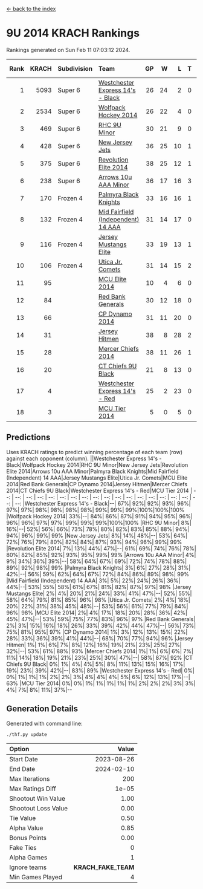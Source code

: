 [<- back to the index](readme.md)
# 9U 2014 KRACH Rankings
Rankings generated on Sun Feb 11 07:03:12 2024.

Rank|KRACH|Subdivision|Team|GP|W|L|T|OTW|OTL|SoS|Exp Wins|Win Diff
---:|---:|:---|:---|---:|---:|---:|---:|---:|---:|---:|---:|---:
1|5093|Super 6|[Westchester Express 14's - Black](https://gamesheetstats.com/seasons/3664/teams/140873/schedule)|26|24|2|0|2|0|540|24.8|-0.0
2|2534|Super 6|[Wolfpack Hockey 2014](https://gamesheetstats.com/seasons/3664/teams/140871/schedule)|26|22|4|0|0|1|908|22.8|-0.0
3|469|Super 6|[RHC 9U Minor](https://gamesheetstats.com/seasons/3664/teams/140876/schedule)|30|21|9|0|1|0|785|21.9|0.0
4|428|Super 6|[New Jersey Jets](https://gamesheetstats.com/seasons/3664/teams/140881/schedule)|36|25|10|1|3|0|541|26.4|0.0
5|375|Super 6|[Revolution Elite 2014](https://gamesheetstats.com/seasons/3664/teams/140880/schedule)|38|25|12|1|2|1|356|26.4|0.0
6|238|Super 6|[Arrows 10u AAA Minor](https://gamesheetstats.com/seasons/3664/teams/140872/schedule)|36|17|16|3|0|2|602|19.4|0.0
7|170|Frozen 4|[Palmyra Black Knights](https://gamesheetstats.com/seasons/3664/teams/140875/schedule)|33|16|16|1|1|1|608|17.4|0.0
8|132|Frozen 4|[Mid Fairfield (Independent) 14 AAA](https://gamesheetstats.com/seasons/3664/teams/140878/schedule)|31|14|17|0|1|0|652|14.9|0.0
9|116|Frozen 4|[Jersey Mustangs Elite](https://gamesheetstats.com/seasons/3664/teams/140888/schedule)|33|19|13|1|1|3|134|20.4|0.0
10|106|Frozen 4|[Utica Jr. Comets](https://gamesheetstats.com/seasons/3664/teams/140884/schedule)|31|14|15|2|0|1|593|15.9|0.0
11|95||[MCU Elite 2014](https://gamesheetstats.com/seasons/3664/teams/140874/schedule)|10|4|6|0|0|1|1882|4.9|0.0
12|84||[Red Bank Generals](https://gamesheetstats.com/seasons/3664/teams/140883/schedule)|30|12|18|0|1|1|478|12.9|0.0
13|66||[CP Dynamo 2014](https://gamesheetstats.com/seasons/3664/teams/140877/schedule)|31|11|20|0|0|1|615|11.9|0.0
14|31||[Jersey Hitmen](https://gamesheetstats.com/seasons/3664/teams/140879/schedule)|38|8|28|2|1|1|604|9.9|0.0
15|28||[Mercer Chiefs 2014](https://gamesheetstats.com/seasons/3664/teams/140885/schedule)|38|11|26|1|1|2|150|12.4|0.0
16|20||[CT Chiefs 9U Black](https://gamesheetstats.com/seasons/3664/teams/140886/schedule)|21|8|13|0|1|0|111|8.9|0.0
17|4||[Westchester Express 14's - Red](https://gamesheetstats.com/seasons/3664/teams/140887/schedule)|25|2|23|0|0|0|122|2.9|0.0
18|3||[MCU Tier 2014](https://gamesheetstats.com/seasons/3664/teams/140882/schedule)|5|0|5|0|0|0|151|0.9|0.0

## Predictions
Uses KRACH ratings to predict winning percentage of each team (row) against each opponent (column).
||Westchester Express 14's - Black|Wolfpack Hockey 2014|RHC 9U Minor|New Jersey Jets|Revolution Elite 2014|Arrows 10u AAA Minor|Palmyra Black Knights|Mid Fairfield (Independent) 14 AAA|Jersey Mustangs Elite|Utica Jr. Comets|MCU Elite 2014|Red Bank Generals|CP Dynamo 2014|Jersey Hitmen|Mercer Chiefs 2014|CT Chiefs 9U Black|Westchester Express 14's - Red|MCU Tier 2014
| --: | --: | --: | --: | --: | --: | --: | --: | --: | --: | --: | --: | --: | --: | --: | --: | --: | --: | --: 
|Westchester Express 14's - Black|--| 67%| 92%| 92%| 93%| 96%| 97%| 97%| 98%| 98%| 98%| 98%| 99%| 99%| 99%|100%|100%|100%
|Wolfpack Hockey 2014| 33%|--| 84%| 86%| 87%| 91%| 94%| 95%| 96%| 96%| 96%| 97%| 97%| 99%| 99%| 99%|100%|100%
|RHC 9U Minor|  8%| 16%|--| 52%| 56%| 66%| 73%| 78%| 80%| 82%| 83%| 85%| 88%| 94%| 94%| 96%| 99%| 99%
|New Jersey Jets|  8%| 14%| 48%|--| 53%| 64%| 72%| 76%| 79%| 80%| 82%| 84%| 87%| 93%| 94%| 96%| 99%| 99%
|Revolution Elite 2014|  7%| 13%| 44%| 47%|--| 61%| 69%| 74%| 76%| 78%| 80%| 82%| 85%| 92%| 93%| 95%| 99%| 99%
|Arrows 10u AAA Minor|  4%|  9%| 34%| 36%| 39%|--| 58%| 64%| 67%| 69%| 72%| 74%| 78%| 88%| 89%| 92%| 98%| 99%
|Palmyra Black Knights|  3%|  6%| 27%| 28%| 31%| 42%|--| 56%| 59%| 62%| 64%| 67%| 72%| 84%| 86%| 89%| 98%| 99%
|Mid Fairfield (Independent) 14 AAA|  3%|  5%| 22%| 24%| 26%| 36%| 44%|--| 53%| 55%| 58%| 61%| 67%| 81%| 82%| 87%| 97%| 98%
|Jersey Mustangs Elite|  2%|  4%| 20%| 21%| 24%| 33%| 41%| 47%|--| 52%| 55%| 58%| 64%| 79%| 81%| 85%| 96%| 98%
|Utica Jr. Comets|  2%|  4%| 18%| 20%| 22%| 31%| 38%| 45%| 48%|--| 53%| 56%| 61%| 77%| 79%| 84%| 96%| 98%
|MCU Elite 2014|  2%|  4%| 17%| 18%| 20%| 28%| 36%| 42%| 45%| 47%|--| 53%| 59%| 75%| 77%| 83%| 96%| 97%
|Red Bank Generals|  2%|  3%| 15%| 16%| 18%| 26%| 33%| 39%| 42%| 44%| 47%|--| 56%| 73%| 75%| 81%| 95%| 97%
|CP Dynamo 2014|  1%|  3%| 12%| 13%| 15%| 22%| 28%| 33%| 36%| 39%| 41%| 44%|--| 68%| 70%| 77%| 94%| 96%
|Jersey Hitmen|  1%|  1%|  6%|  7%|  8%| 12%| 16%| 19%| 21%| 23%| 25%| 27%| 32%|--| 53%| 61%| 88%| 93%
|Mercer Chiefs 2014|  1%|  1%|  6%|  6%|  7%| 11%| 14%| 18%| 19%| 21%| 23%| 25%| 30%| 47%|--| 58%| 87%| 92%
|CT Chiefs 9U Black|  0%|  1%|  4%|  4%|  5%|  8%| 11%| 13%| 15%| 16%| 17%| 19%| 23%| 39%| 42%|--| 83%| 89%
|Westchester Express 14's - Red|  0%|  0%|  1%|  1%|  1%|  2%|  2%|  3%|  4%|  4%|  4%|  5%|  6%| 12%| 13%| 17%|--| 63%
|MCU Tier 2014|  0%|  0%|  1%|  1%|  1%|  1%|  1%|  2%|  2%|  2%|  3%|  3%|  4%|  7%|  8%| 11%| 37%|--

## Generation Details

Generated with command line:
```
./thf.py update
```

| Option | Value |
| :----- | ----: |
| Start Date | 2023-08-26 |
| End Date | 2024-02-10 |
| Max Iterations | 200 |
| Max Ratings Diff | 1e-05 |
| Shootout Win Value | 1.00 |
| Shootout Loss Value | 0.00 |
| Tie Value | 0.50 |
| Alpha Value | 0.85 |
| Bonus Points | 0.00 |
| Fake Ties | 0 |
| Alpha Games | 1 |
| Ignore teams | __KRACH_FAKE_TEAM__ |
| Min Games Played | 4 |

